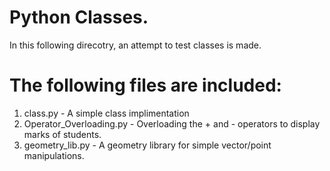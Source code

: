 # Python Classes.

In this following direcotry, an attempt to test classes is made. 

# The following files are included:

1. class.py - A simple class implimentation
2. Operator_Overloading.py - Overloading the + and - operators to display marks of students.
3. geometry_lib.py - A geometry library for simple vector/point manipulations.